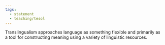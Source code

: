 ```yaml
---
tags: 
  - statement
  - teaching/tesol
---
```

Translingualism approaches language as something flexible and primarily as a tool for constructing meaning using a variety of linguistic resources.